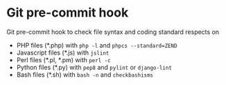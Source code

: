 # Git pre-commit hook

Git pre-commit hook to check file syntax and coding standard respects on

 - PHP files (*.php) with `php -l` and `phpcs --standard=ZEND`
 - Javascript files (*.js) with `jslint`
 - Perl files (*.pl, *.pm) with `perl -c`
 - Python files (*.py) with `pep8` and `pylint` or `django-lint`
 - Bash files (*.sh) with `bash -n` and `checkbashisms`

